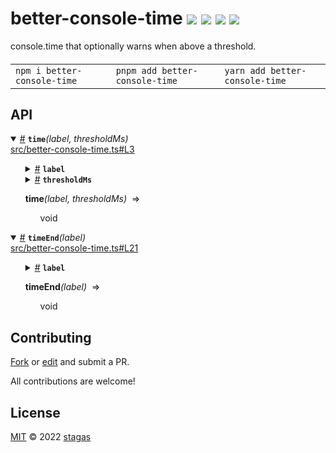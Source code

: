 <h1>
better-console-time <a href="https://npmjs.org/package/better-console-time"><img src="https://img.shields.io/badge/npm-v1.0.0-F00.svg?colorA=000"/></a> <a href="src"><img src="https://img.shields.io/badge/loc-37-FFF.svg?colorA=000"/></a> <a href="https://cdn.jsdelivr.net/npm/better-console-time@1.0.0/dist/better-console-time.min.js"><img src="https://img.shields.io/badge/brotli-294b-333.svg?colorA=000"/></a> <a href="LICENSE"><img src="https://img.shields.io/badge/license-MIT-F0B.svg?colorA=000"/></a>
</h1>

<p></p>

console.time that optionally warns when above a threshold.

<h4>
<table><tr><td title="Triple click to select and copy paste">
<code>npm i better-console-time </code>
</td><td title="Triple click to select and copy paste">
<code>pnpm add better-console-time </code>
</td><td title="Triple click to select and copy paste">
<code>yarn add better-console-time</code>
</td></tr></table>
</h4>

## API

<p>  <details id="time$1" title="Function" open><summary><span><a href="#time$1">#</a></span>  <code><strong>time</strong></code><em>(label, thresholdMs)</em>    </summary>  <a href="src/better-console-time.ts#L3">src/better-console-time.ts#L3</a>  <ul>    <p>    <details id="label$3" title="Parameter" ><summary><span><a href="#label$3">#</a></span>  <code><strong>label</strong></code>    </summary>    <ul><p>string</p>        </ul></details><details id="thresholdMs$4" title="Parameter" ><summary><span><a href="#thresholdMs$4">#</a></span>  <code><strong>thresholdMs</strong></code>    </summary>    <ul><p>number</p>        </ul></details>  <p><strong>time</strong><em>(label, thresholdMs)</em>  &nbsp;=&gt;  <ul>void</ul></p></p>    </ul></details><details id="timeEnd$5" title="Function" open><summary><span><a href="#timeEnd$5">#</a></span>  <code><strong>timeEnd</strong></code><em>(label)</em>    </summary>  <a href="src/better-console-time.ts#L21">src/better-console-time.ts#L21</a>  <ul>    <p>    <details id="label$7" title="Parameter" ><summary><span><a href="#label$7">#</a></span>  <code><strong>label</strong></code>    </summary>    <ul><p>string</p>        </ul></details>  <p><strong>timeEnd</strong><em>(label)</em>  &nbsp;=&gt;  <ul>void</ul></p></p>    </ul></details></p>

## Contributing

[Fork](https://github.com/stagas/better-console-time/fork) or [edit](https://github.dev/stagas/better-console-time) and submit a PR.

All contributions are welcome!

## License

<a href="LICENSE">MIT</a> &copy; 2022 [stagas](https://github.com/stagas)
